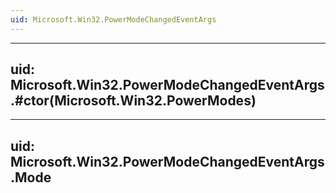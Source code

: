 ```yaml
---
uid: Microsoft.Win32.PowerModeChangedEventArgs
---
```


---
uid: Microsoft.Win32.PowerModeChangedEventArgs.#ctor(Microsoft.Win32.PowerModes)
---

---
uid: Microsoft.Win32.PowerModeChangedEventArgs.Mode
---

